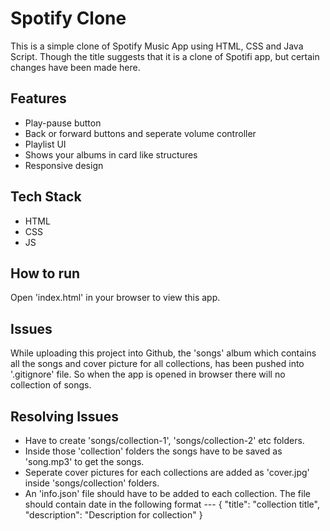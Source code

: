 # Spotify Clone
This is a simple clone of Spotify Music App using HTML, CSS and Java Script. Though the title suggests that it is a clone of Spotifi app, but certain changes have been made here.

## Features
- Play-pause button
- Back or forward buttons and seperate volume controller
- Playlist UI
- Shows your albums in card like structures
- Responsive design
## Tech Stack
- HTML
- CSS
- JS
## How to run
Open 'index.html' in your browser to view this app.
## Issues
While uploading this project into Github, the 'songs' album which contains all the songs and cover picture for all collections, has been pushed into '.gitignore' file. 
So when the app is opened in browser there will no collection of songs. 
## Resolving Issues
- Have to create 'songs/collection-1', 'songs/collection-2' etc folders.
- Inside those 'collection' folders the songs have to be saved as 'song.mp3' to get the songs.
- Seperate cover pictures for each collections are added as 'cover.jpg' inside 'songs/collection' folders.
- An 'info.json' file should have to be added to each collection. The file should contain date in the following format ---
  {
  "title": "collection title",
  "description": "Description for collection"
  }
